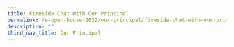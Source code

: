```yaml
---
title: Fireside Chat With Our Principal
permalink: /e-open-house-2022/our-principal/fireside-chat-with-our-principal
description: ""
third_nav_title: Our Principal
---
```

